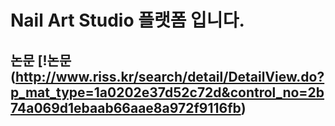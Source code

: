 # Nail Art Studio 플랫폼 입니다. 

## 논문 [!논문(http://www.riss.kr/search/detail/DetailView.do?p_mat_type=1a0202e37d52c72d&control_no=2b74a069d1ebaab66aae8a972f9116fb)
